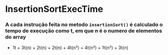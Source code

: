 # InsertionSortExecTime

### A cada instrução feita no metodo `insertionSort()` é calculado o tempo de execução como t, em que n é o numero de elementos do array
  - 1t + 3t(n) + 2t(n) + 2t(n) + 4t(n²) + 4t(n²) + 1t(n²) + 3t(n)